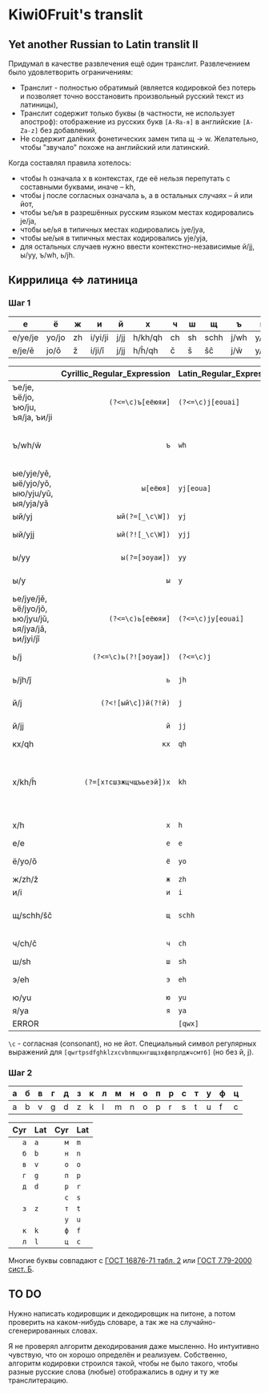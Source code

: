 # Kiwi0Fruit's translit

## Yet another Russian to Latin translit II

Придумал в качестве развлечения ещё один транслит. Развлечением было удовлетворить ограничениям:

* Транслит - полностью обратимый (является кодировкой без потерь и позволяет точно восстановить произвольный русский текст из латиницы),
* Транслит содержит только буквы (в частности, не использует апостроф): отображение из русских букв `[А-Яа-я]` в английские `[A-Za-z]` без добавлений,
* Не содержит далёких фонетических замен типа щ → w. Желательно, чтобы "звучало" похоже на английский или латинский.

Когда составлял правила хотелось:

* чтобы h означала х в контекстах, где её нельзя перепутать с составными буквами, иначе – kh,
* чтобы j после согласных означала ь, а в остальных случаях – й или йот,
* чтобы ъe/ъя в разрешённых русским языком местах кодировались je/ja,
* чтобы ьe/ья в типичных местах кодировались jye/jya,
* чтобы ыe/ыя в типичных местах кодировались yje/yja,
* для остальных случаев нужно ввести контекстно-независимые й/jj, ы/yy, ъ/wh, ь/jh.


## Киррилица <=> латиница

### Шаг 1

| е | ё | ж | и | й | х | ч | ш | щ | ъ | ы | ь | э | ю | я |
| - | - | - | - | - | - | - | - | - | - | - | - | - | - | - |
| e/ye/je | yo/jo | zh | i/yi/ji | j/jj | h/kh/qh | ch | sh | schh | j/wh | y/yy | j/jh | eh | yu/ju | ya/ja |
| e/je/ě  | jo/ǒ  | ž  | i/ji/ǐ  | j/jj | h/ĥ/qh  | č  | š  | ŝĉ   | j/ŵ  | y/yy | j/ĵ  | ê  | ju/ǔ  | ja/ǎ  |

|        | Cyrillic\_Regular\_Expression | Latin\_Regular\_Expression | Examples                                               |
| ------ | ---------------------:|:------------------- | --------------------------------------------------------------------- |
| ъе/je, ъё/jo, ъю/ju, ъя/ja, ъи/ji | `(?<=\c)ъ[еёюяи]` | `(?<=\c)j[eouai]` | об**ъе**кт/ob**je**kt, из**ъя**н/iz**ja**n, Мур**ъи**н/Mur**ji**n |
| ъ/wh/ŵ | `ъ`                   | `wh`                | он**ъ**/on**wh**/on**ŵ**, Му**ъ**минат/Mu**wh**minat/Mu**ŵ**minat, Чан**ъ**ань/Chan**wh**anj/Chan**ŵ**anj, Мур**ъйи**н/Mur**whji**n/Mur**ŵji**n |
| ые/yje/yě, ыё/yjo/yǒ, ыю/yju/yǔ, ыя/yja/yǎ | `ы[еёюя]` | `yj[eoua]` | бел**ые**/bel**yje**/bel**yě**, бедн**ыя**/bedn**yja**/bedn**yǎ** |
| ый/yj  | `ый(?=[_\c\W])`       | `yj`                | бел**ый**/bel**yj**, бел**ый**с/bel**yj**s                            |
| ый/yjj | `ый(?![_\c\W])`       | `yjj`               | л**ый**ес/l**yjj**es, бел**ый**а/bel**yjj**a, бел**ый**е/bel**yjj**e  |
| ы/yy   | `ы(?=[эоуаи])`        | `yy`                | **ы**а/**yy**a, **ы**и/**yy**i, **ы**я/**y**ja/**y**ǎ, **ы**йи/**y**jji |
| ы/y    | `ы`                   | `y`                 | кр**ы**ска/kr**y**ska, **ы**пся/**y**psya/**y**psǎ, п**ы**хтел/p**y**htel      |
| ье/jye/jě, ьё/jyo/jǒ, ью/jyu/jǔ, ья/jya/jǎ, ьи/jyi/jǐ | `(?<=\c)ь[еёюяи]` | `(?<=\c)jy[eouai]` | п**ье**са/p**jye**sa/p**jě**sa, п**ья**н/p**jya**n/p**jǎ**n, лад**ьи**/lad**jyi**/lad**jǐ**, Мур**ьи**н/Mur**jyi**n/Mur**jǐ**n |
| ь/j    | `(?<=\c)ь(?![эоуaи])` | `(?<=\c)j`          | пряч**ь**ся/pryach**j**sya/pryach**j**sǎ, мыт**ь**ся/myt**j**sya/myt**j**sǎ, кон**ь**/kon**j** |
| ь/jh/ĵ | `ь`                   | `jh`                | Чан**ь**ол/Сhan**jh**ol/Сhan**ĵ**ol, Мур**ьй**ин/Mur**jhj**in/Mur**ĵj**in |
| й/j    | `(?<![ый\c])й(?!й)`   | `j`                 | **й**од/**j**od, ба**й**ес/ba**j**es, **й**иппи/**j**ippi, ба**й**ыс/ba**j**ys, ба**й**яс/ba**j**yas/ba**j**ǎs |
| й/jj   | `й`                   | `jj`                | **йй**/**jjjj**, под**й**ес/pod**jj**es, под**й**од/pod**jj**od, Мур**й**ин/Mur**jj**in |
| кх/qh  | `кx`                  | `qh`                | **qh**e/**кх**е                                                       |
| х/kh/ĥ | `(?=[хтсшзжцчщъьеэй])х` | `kh`              | с**х**од/s**kh**od/s**ĥ**od, ме**х**/me**kh**/me**ĥ**, мэр/mehr/mêr, эхо/eh**kh**o/ê**ĥ**o, эон/ehon/êon, Муръ**х**ин/Murwh**kh**in/Murŵ**ĥ**in, Мурь**х**ин/Murj**kh**in/Murj**ĥ**in, от**х**од/ot**kh**od/ot**ĥ**od |
| х/h    | `х`                   | `h`                 | **х**о**х**олок/**h**o**h**olok, в**ы**ход/v**y**hod, **х**ья/**h**jya/**h**jǎ, **х**ьан/**h**jhan/**h**ĵan |
| е/e    | `е`                   | `e`                 | в**е**к/v**e**k                                                       |
| ё/yo/ǒ | `ё`                   | `yo`                | **ё**мко/**yo**mko/**ǒ**mko, м**ё**д/m**yo**d/m**ǒ**d                 |
| ж/zh/ž | `ж`                   | `zh`                | ё**ж**/yo**zh**/yo**ž**                                               |
| и/i    | `и`                   | `i`                 | м**и**г/m**i**g                                                       |
| щ/schh/ŝĉ | `щ`                | `schh`              | **щ**ётка/**schh**yotka/**ŝĉ**ǒtka, **cч**ётка/**sch**yotka/**sč**ǒtka, **шч**ётка/**shch**yotka/**šč**ǒtka |
| ч/ch/č | `ч`                   | `ch`                | **ч**ерныш/**ch**ernysh/**č**ernyš, с**ч**ётная/s**ch**yotnaya/s**č**ǒtnaǎ |
| ш/sh   | `ш`                   | `sh`                | **ш**лем/**sh**lem                                                    |
| э/eh   | `э`                   | `eh`                | **э**хо/**eh**kho, **э**он/**eh**on, **э**кран/**eh**kran, м**э**р/m**eh**r |
| ю/yu   | `ю`                   | `yu`                | **Ю**ля/**Yu**lya                                                     |
| я/ya   | `я`                   | `ya`                | Из**я**/Iz**ya**                                                      |
| ERROR  |                       | `[qwx]`             |                                                                       |

`\c` - согласная (consonant), но не йот. Специальный символ регулярных выражений для `[qwrtpsdfghklzxcvbnmцкнгшщзхфвпрлджчсмтб]` (но без й, j).

### Шаг 2

| a | б | в | г | д | з | к | л | м | н | о | п | р | с | т | у | ф | ц |
| - | - | - | - | - | - | - | - | - | - | - | - | - | - | - | - | - | - |
| a | b | v | g | d | z | k | l | m | n | o | p | r | s | t | u | f | c |

| Cyr | Lat | Cyr | Lat |
| ---:|:--- | ---:|:--- |
| `а` | `a` | `м` | `m` |
| `б` | `b` | `н` | `n` |
| `в` | `v` | `о` | `o` |
| `г` | `g` | `п` | `p` |
| `д` | `d` | `р` | `r` |
|     |     | `с` | `s` |
| `з` | `z` | `т` | `t` |
|     |     | `у` | `u` |
| `к` | `k` | `ф` | `f` |
| `л` | `l` | `ц` | `c` |

Многие буквы совпадают с [ГОСТ 16876-71 табл. 2](https://ru.wikipedia.org/wiki/%D0%A2%D1%80%D0%B0%D0%BD%D1%81%D0%BB%D0%B8%D1%82%D0%B5%D1%80%D0%B0%D1%86%D0%B8%D1%8F_%D1%80%D1%83%D1%81%D1%81%D0%BA%D0%BE%D0%B3%D0%BE_%D0%B0%D0%BB%D1%84%D0%B0%D0%B2%D0%B8%D1%82%D0%B0_%D0%BB%D0%B0%D1%82%D0%B8%D0%BD%D0%B8%D1%86%D0%B5%D0%B9#%D0%A1%D1%80%D0%B0%D0%B2%D0%BD%D0%B8%D1%82%D0%B5%D0%BB%D1%8C%D0%BD%D0%B0%D1%8F_%D1%82%D0%B0%D0%B1%D0%BB%D0%B8%D1%86%D0%B0_%D1%81%D0%B8%D1%81%D1%82%D0%B5%D0%BC_%D1%82%D1%80%D0%B0%D0%BD%D1%81%D0%BB%D0%B8%D1%82%D0%B5%D1%80%D0%B0%D1%86%D0%B8%D0%B8) или [ГОСТ 7.79-2000 сист. Б](https://ru.wikipedia.org/wiki/%D0%A2%D1%80%D0%B0%D0%BD%D1%81%D0%BB%D0%B8%D1%82%D0%B5%D1%80%D0%B0%D1%86%D0%B8%D1%8F_%D1%80%D1%83%D1%81%D1%81%D0%BA%D0%BE%D0%B3%D0%BE_%D0%B0%D0%BB%D1%84%D0%B0%D0%B2%D0%B8%D1%82%D0%B0_%D0%BB%D0%B0%D1%82%D0%B8%D0%BD%D0%B8%D1%86%D0%B5%D0%B9#%D0%A1%D1%80%D0%B0%D0%B2%D0%BD%D0%B8%D1%82%D0%B5%D0%BB%D1%8C%D0%BD%D0%B0%D1%8F_%D1%82%D0%B0%D0%B1%D0%BB%D0%B8%D1%86%D0%B0_%D1%81%D0%B8%D1%81%D1%82%D0%B5%D0%BC_%D1%82%D1%80%D0%B0%D0%BD%D1%81%D0%BB%D0%B8%D1%82%D0%B5%D1%80%D0%B0%D1%86%D0%B8%D0%B8).


## TO DO

Нужно написать кодировщик и декодировщик на питоне, а потом проверить на каком-нибудь словаре, а так же на случайно-сгенерированных словах.

Я не проверял алгоритм декодирования даже мысленно. Но интуитивно чувствую, что он хорошо определён и реализуем. Собственно, алгоритм кодировки строился такой, чтобы не было такого, чтобы разные русские слова (любые) отображались в одну и ту же транслитерацию.
